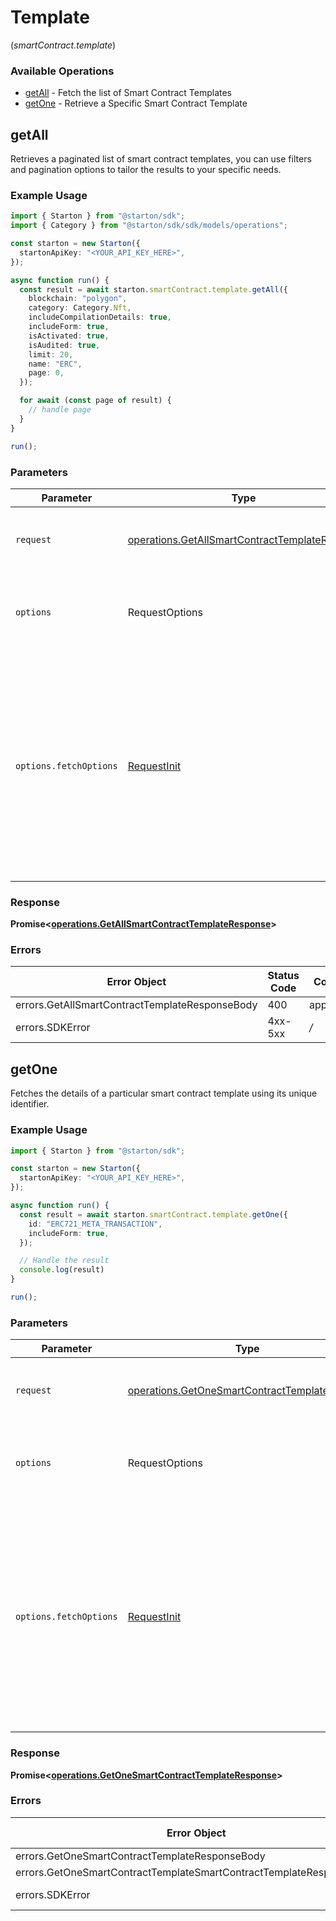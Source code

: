 # Template
(*smartContract.template*)

### Available Operations

* [getAll](#getall) - Fetch the list of Smart Contract Templates
* [getOne](#getone) - Retrieve a Specific Smart Contract Template

## getAll

Retrieves a paginated list of smart contract templates, you can use filters and pagination options to tailor the results to your specific needs.

### Example Usage

```typescript
import { Starton } from "@starton/sdk";
import { Category } from "@starton/sdk/sdk/models/operations";

const starton = new Starton({
  startonApiKey: "<YOUR_API_KEY_HERE>",
});

async function run() {
  const result = await starton.smartContract.template.getAll({
    blockchain: "polygon",
    category: Category.Nft,
    includeCompilationDetails: true,
    includeForm: true,
    isActivated: true,
    isAudited: true,
    limit: 20,
    name: "ERC",
    page: 0,
  });

  for await (const page of result) {
    // handle page
  }
}

run();
```

### Parameters

| Parameter                                                                                                                                                                      | Type                                                                                                                                                                           | Required                                                                                                                                                                       | Description                                                                                                                                                                    |
| ------------------------------------------------------------------------------------------------------------------------------------------------------------------------------ | ------------------------------------------------------------------------------------------------------------------------------------------------------------------------------ | ------------------------------------------------------------------------------------------------------------------------------------------------------------------------------ | ------------------------------------------------------------------------------------------------------------------------------------------------------------------------------ |
| `request`                                                                                                                                                                      | [operations.GetAllSmartContractTemplateRequest](../../sdk/models/operations/getallsmartcontracttemplaterequest.md)                                                             | :heavy_check_mark:                                                                                                                                                             | The request object to use for the request.                                                                                                                                     |
| `options`                                                                                                                                                                      | RequestOptions                                                                                                                                                                 | :heavy_minus_sign:                                                                                                                                                             | Used to set various options for making HTTP requests.                                                                                                                          |
| `options.fetchOptions`                                                                                                                                                         | [RequestInit](https://developer.mozilla.org/en-US/docs/Web/API/Request/Request#options)                                                                                        | :heavy_minus_sign:                                                                                                                                                             | Options that are passed to the underlying HTTP request. This can be used to inject extra headers for examples. All `Request` options, except `method` and `body`, are allowed. |


### Response

**Promise\<[operations.GetAllSmartContractTemplateResponse](../../sdk/models/operations/getallsmartcontracttemplateresponse.md)\>**
### Errors

| Error Object                                   | Status Code                                    | Content Type                                   |
| ---------------------------------------------- | ---------------------------------------------- | ---------------------------------------------- |
| errors.GetAllSmartContractTemplateResponseBody | 400                                            | application/json                               |
| errors.SDKError                                | 4xx-5xx                                        | */*                                            |

## getOne

Fetches the details of a particular smart contract template using its unique identifier.

### Example Usage

```typescript
import { Starton } from "@starton/sdk";

const starton = new Starton({
  startonApiKey: "<YOUR_API_KEY_HERE>",
});

async function run() {
  const result = await starton.smartContract.template.getOne({
    id: "ERC721_META_TRANSACTION",
    includeForm: true,
  });

  // Handle the result
  console.log(result)
}

run();
```

### Parameters

| Parameter                                                                                                                                                                      | Type                                                                                                                                                                           | Required                                                                                                                                                                       | Description                                                                                                                                                                    |
| ------------------------------------------------------------------------------------------------------------------------------------------------------------------------------ | ------------------------------------------------------------------------------------------------------------------------------------------------------------------------------ | ------------------------------------------------------------------------------------------------------------------------------------------------------------------------------ | ------------------------------------------------------------------------------------------------------------------------------------------------------------------------------ |
| `request`                                                                                                                                                                      | [operations.GetOneSmartContractTemplateRequest](../../sdk/models/operations/getonesmartcontracttemplaterequest.md)                                                             | :heavy_check_mark:                                                                                                                                                             | The request object to use for the request.                                                                                                                                     |
| `options`                                                                                                                                                                      | RequestOptions                                                                                                                                                                 | :heavy_minus_sign:                                                                                                                                                             | Used to set various options for making HTTP requests.                                                                                                                          |
| `options.fetchOptions`                                                                                                                                                         | [RequestInit](https://developer.mozilla.org/en-US/docs/Web/API/Request/Request#options)                                                                                        | :heavy_minus_sign:                                                                                                                                                             | Options that are passed to the underlying HTTP request. This can be used to inject extra headers for examples. All `Request` options, except `method` and `body`, are allowed. |


### Response

**Promise\<[operations.GetOneSmartContractTemplateResponse](../../sdk/models/operations/getonesmartcontracttemplateresponse.md)\>**
### Errors

| Error Object                                                        | Status Code                                                         | Content Type                                                        |
| ------------------------------------------------------------------- | ------------------------------------------------------------------- | ------------------------------------------------------------------- |
| errors.GetOneSmartContractTemplateResponseBody                      | 400                                                                 | application/json                                                    |
| errors.GetOneSmartContractTemplateSmartContractTemplateResponseBody | 404                                                                 | application/json                                                    |
| errors.SDKError                                                     | 4xx-5xx                                                             | */*                                                                 |
